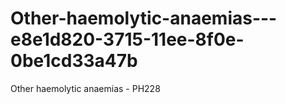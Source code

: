 # Other-haemolytic-anaemias---e8e1d820-3715-11ee-8f0e-0be1cd33a47b
Other haemolytic anaemias - PH228
